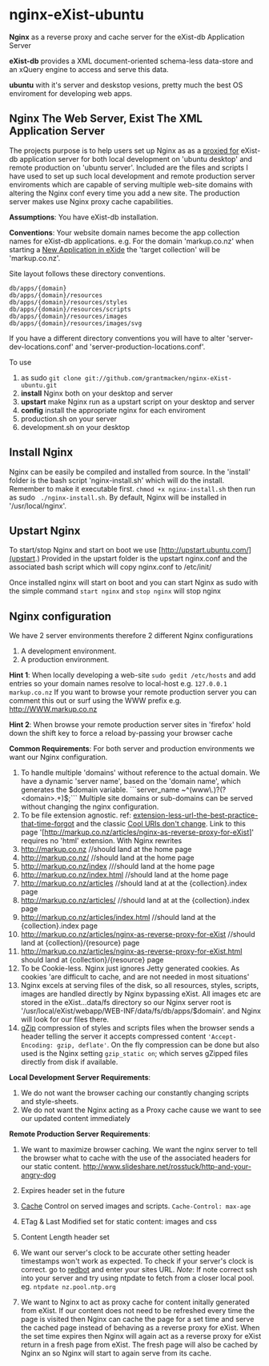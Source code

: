 nginx-eXist-ubuntu
==================

**Nginx** as a reverse proxy and cache server for the eXist-db Application Server

**eXist-db** provides a XML document-oriented schema-less data-store and an xQuery engine to access and serve this data.

**ubuntu** with it's server and deskstop vesions, pretty much the best OS enviroment for developing web apps.


Nginx The Web Server, Exist The XML Application Server
------------------------------------------------------

The projects purpose is to help users set up Nginx as as a [proxied for](http://exist-db.org/exist/apps/doc/production_web_proxying.xml)
eXist-db application server for both local development on 'ubuntu desktop' and remote production on 'ubuntu server'. Included are the files and scripts I have used to set up such local development and remote production server enviroments which are capable of serving multiple web-site domains with altering the Nginx conf every time you add a new site. The production server makes use Nginx proxy cache capabilities.

**Assumptions**:
 You have eXist-db installation.

**Conventions**:
 Your website domain names become the app collection names for eXist-db applications.
 e.g. For the domain 'markup.co.nz' when starting a
 [New Application in eXide](http://exist-db.org/exist/apps/doc/development-starter.xml)
 the 'target collection' will be 'markup.co.nz'.

Site layout follows these directory conventions.

    db/apps/{domain}
    db/apps/{domain}/resources
    db/apps/{domain}/resources/styles
    db/apps/{domain}/resources/scripts
    db/apps/{domain}/resources/images
    db/apps/{domain}/resources/images/svg

If you have a different directory conventions you will have to alter 'server-dev-locations.conf'
and  'server-production-locations.conf'.

To use

1. as sudo ```git clone git://github.com/grantmacken/nginx-eXist-ubuntu.git```
2. **install** Nginx both on your desktop and server
3. **upstart** make Nginx run as a upstart script on your desktop and server
4. **config** install the appropriate nginx for each enviroment
  1. production.sh on your server
  2. development.sh  on your desktop



Install Nginx
----------------

Nginx can be easily be compiled and installed from source.
In the 'install' folder is the bash script 'nginx-install.sh'
which will do the install. Remember to make it executable first.
```chmod +x nginx-install.sh``` then run as sudo ``` ./nginx-install.sh```.
By default, Nginx will be installed in '/usr/local/nginx'.

Upstart Nginx
-------------

To start/stop Nginx and start on boot we use [http://upstart.ubuntu.com/](upstart.)
Provided in the upstart folder is the upstart nginx.conf and the associated bash script
which will copy nginx.conf to /etc/init/

Once installed nginx will start on boot and
you can start Nginx as sudo with the simple command
```start nginx``` and
```stop nginx``` will stop nginx

Nginx configuration
-------------------

We have 2 server environments therefore 2 different Nginx configurations
1. A development environment.
2. A production environment.

 **Hint 1**:
 When locally developing a web-site ```sudo gedit /etc/hosts```
 and add entries so your domain names resolve to local-host e.g.
 ```127.0.0.1        markup.co.nz```
 If you want to browse your remote production server you can comment this out or
 surf using the WWW prefix e.g. http://WWW.markup.co.nz

  **Hint 2**:
When browse your remote production server sites in 'firefox' hold down the shift key to force a reload by-passing
your browser cache


**Common Requirements**:
 For both server and production environments we want our Nginx configuration.

1. To handle multiple 'domains' without reference to the actual domain. We have a dynamic 'server name', based on the
'domain name', which generates the $domain variable. ```server_name  ~^(www\.)?(?<domain>.+)$;``` Multiple site domains or sub-domains can be served without changing the nginx configuration.
2. To be file extension agnostic.  ref: [extension-less-url-the-best-practice-that-time-forgot](http://WWW.codingthewheel.com/archives/extension-less-url-the-best-practice-that-time-forgot/)
 and the  classic
[Cool URIs don't change](http://WWW.w3.org/Provider/Style/URI).
Link to this page  '[http://markup.co.nz/articles/nginx-as-reverse-proxy-for-eXist]' requires no 'html' extension.
With Nginx rewrites
  1. http://markup.co.nz    //should land at the home page
  2. http://markup.co.nz/   //should land at the  home page
  3. http://markup.co.nz/index ///should land at the  home page
  4. http://markup.co.nz/index.html  //should land at the home page
  5. http://markup.co.nz/articles //should land at  at the {collection}.index page
  6. http://markup.co.nz/articles/ //should land at  at the  {collection}.index page
  7. http://markup.co.nz/articles/index.html  //should land at the {collection}.index page
  8. http://markup.co.nz/articles/nginx-as-reverse-proxy-for-eXist  //should land at {collection}/{resource} page
  9. http://markup.co.nz/articles/nginx-as-reverse-proxy-for-eXist.html should land at {collection}/{resource} page
3. To be Cookie-less. Nginx just ignores Jetty generated cookies. As cookies 'are difficult to cache, and are not needed in most situations'
4.  Nginx excels at serving files of the disk, so all resources, styles, scripts, images are handled directly by Nginx bypassing eXist. All images etc are stored in the eXist...data/fs directory so our Nginx server root is '/usr/local/eXist/webapp/WEB-INF/data/fs/db/apps/$domain'.
and Nginx will look for our files there.
5. [gZip](https://en.wikipedia.org/wiki/Gzip) compression of styles and scripts files when the browser sends a header
telling the server it accepts compressed content ``'Accept-Encoding: gzip, deflate'``.  On the fly compression can be
done but also used is  the Nginx setting ``gzip_static on``; which serves gZipped files directly from disk if available.


**Local Development Server Requirements**:

1. We do not want the browser caching our constantly changing scripts and style-sheets.
2. We do not want the Nginx acting as a Proxy cache cause we want to see our updated content immediately

**Remote Production Server Requirements**:

1. We want to maximize browser caching. We want the nginx server to tell the browser what to cache with the use of the associated headers for our static content. http://www.slideshare.net/rosstuck/http-and-your-angry-dog
  1. Expires header set in the future
  2. [Cache]( http://www.mnot.net/cache_docs/ ) Control on served images and scripts. ```Cache-Control: max-age```
  3. ETag & Last Modified set for static content: images and css
  4. Content Length header set
  5. We want our server's clock to be accurate other setting header timestamps won't work as expected.
  To check if your server's clock is correct. go to [redbot](http://redbot.org/?uri=http%3A%2F%2Fwww.markup.co.nz) and enter your sites URL.
  *Note*:  If note correct ssh into your server and try using ntpdate to fetch from a closer local pool. eg.
  ```ntpdate nz.pool.ntp.org```

2. We want to Nginx to act as proxy cache for content initally generated from eXist. If our content does not need to be refreshed every time the page is visited then Nginx can cache the page for a set time and serve the cached page instead of behaving as a reverse proxy for eXist. When the set time expires then Nginx will again act as a reverse proxy for eXist return in a fresh page from eXist. The fresh page will also be cached by Nginx an so Nginx will start to again serve from its cache.

